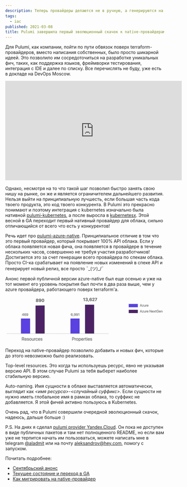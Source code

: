 ```yaml
---
description: Теперь провайдеры делаются не в ручную, а генерируются на основе API спеки облака.
tags:
  - iac
published: 2021-03-08
title: Pulumi завершила первый эволюционный скачок к native-провайдерам
---
```


Для Pulumi, как компании, пойти по пути обвязок поверх terraform-провайдеров, вместо написания собственных, было просто шикарной идеей. Это позволило им сосредоточиться на разработке уникальных фич, таких, как поддержка языков, фреймворки тестирования, интеграция с IDE и далее по списку. Все перечислять не буду, уже есть в докладе на DevOps Moscow.

<div class="ratio ratio-16x9">
<iframe class="rounded" width="560" height="315" src="https://www.youtube.com/embed/uUwfSNF-vfk" title="YouTube video player" frameborder="0" allow="accelerometer; autoplay; clipboard-write; encrypted-media; gyroscope; picture-in-picture; web-share" allowfullscreen></iframe>
</div>

Однако, несмотря на то что такой шаг позволил быстро занять свою нишу на рынке, он же и является ограничителем дальнейшего развития. Нельзя выйти на принципиальную лучшесть, если большая часть кода твоего продукта, это код твоего конкурента. В Pulumi это прекрасно понимают и поэтому интеграция с kubernetes изначально была нативной [pulumi-kubernetes](https://github.com/pulumi/pulumi-kubernetes), а после выросла в [kubernetesx](https://github.com/pulumi/pulumi-kubernetesx). Этой весной в GA переходит первый нативный провайдер для облака, сильно отличающийся от всего что есть у конкурентов!

Речь идет про [pulumi-azure-native](https://github.com/pulumi/pulumi-azure-native). Принципиальное отличие в том что это первый провайдер, который покрывает 100% API облака. Если у облака появляется новая фича, она появляется в провайдере в течение нескольких часов, совершенно не требуя участия разработчиков! Достигается это за счет генерации всего провайдера по спекам облака. Просто CI-ка срабатывает на появление новых изменений в спеке API и генерирует новый релиз, все просто ¯\_(ツ)_/¯

Анонс первой публичной версии azure-native был еще осенью и уже на тот момент его уровень покрытия был почти в два раза выше, чем у azure провайдера, работающего поверх terraform'а.

![2021-03-08-resources-properties.webp](../../../assets/images/2021-03-08-resources-properties.webp)

Переход на native-провайдер позволило добавить и новых фич, которые до этого невозможно было реализовать.

Top-level resources. Это когда ты используешь ресурс, явно не указывая версию API. В этом случае Pulumi за тебя выберет наиболее стабильную версию.

Auto-naming. Имя сущности в облаке выставляется автоматически, выглядит как *<имя ресурса>-<случайный суффикс>*. Если сущности не нужно иметь глобальное имя в рамках облака, то суффикс не добавляется. Я этой фичей активно пользуюсь в Kubernetes.

Очень рад, что в Pulumi совершили очередной эволюционный скачок, надеюсь, дальше больше :)

P.S. На днях я сделал [pulumi provider Yandex.Cloud](https://github.com/aladmit/pulumi-yandex). Он пока не доступен в виде публичных пакетов и там нет полноценного README, но если вам уже не терпится начать им пользоваться, можете написать мне в telegram [@aladmit](https://t.me/aladmit) или на почту aleksandrov@hey.com, помогу с запуском.

Почитать подробнее:
- [Сентябрьский анонс](https://www.pulumi.com/blog/announcing-nextgen-azure-provider)
- [Текущее состояние и переход в GA](https://www.pulumi.com/blog/full-coverage-of-azure-resources-with-azure-native/#native-to-azure)
- [Как мигрировать на native-провайдер](https://www.pulumi.com/docs/intro/cloud-providers/azure/from-classic/)